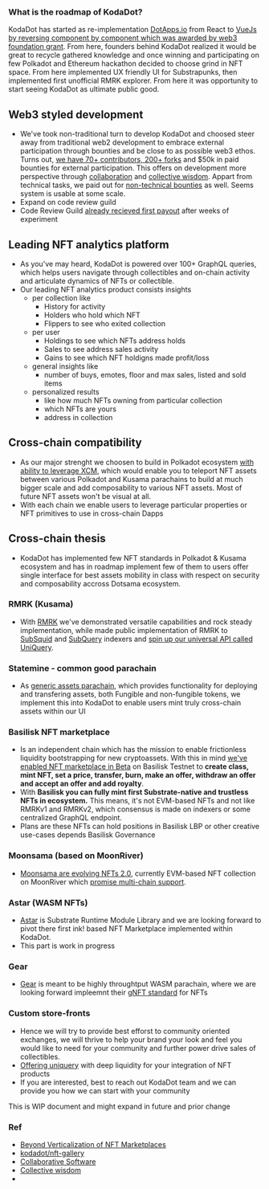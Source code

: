 ### What is the roadmap of KodaDot?

KodaDot has started as re-implementation [DotApps.io](https://dotapps.io/) from React to [VueJs by reversing component by component which was awarded by web3 foundation grant](https://vue-polkadot.js.org/).
From here, founders behind KodaDot realized it would be great to recycle gathered knowledge and once winning and participating on few Polkadot and Ethereum hackathon decided to choose grind in NFT space. From here implemented UX friendly UI for Substrapunks, then implemented first unofficial RMRK explorer. 
From here it was opportunity to start seeing KodaDot as ultimate public good. 

## Web3 styled development
- We've took non-traditional turn to develop KodaDot and choosed steer away from traditional web2 development to embrace external participation through bounties and be close to as possible web3 ethos. Turns out, [we have 70+ contributors, 200+ forks](https://github.com/kodadot/nft-gallery) and $50k in paid bounties for external participation. This offers on development more perspective through [collaboration](https://en.wikipedia.org/wiki/Collaboration) and [collective wisdom](https://en.wikipedia.org/wiki/Collective_wisdom). Appart from technical tasks, we paid out for [non-technical bounties](https://github.com/kodadot/nft-gallery/issues?q=is%3Aopen+is%3Aissue+label%3A%22%E2%9C%8D%EF%B8%8F+-+writing%22) as well. Seems system is usable at some scale. 
- Expand on code review guild 
- Code Review Guild [already recieved first payout](https://github.com/kodadot/nft-gallery/discussions/2999) after weeks of experiment 

## Leading NFT analytics platform
- As you've may heard, KodaDot is powered over 100+ GraphQL queries, which helps users navigate through collectibles and on-chain activity and articulate dynamics of NFTs or collectible. 
- Our leading NFT analytics product consists insights 
  - per collection like 
    - History for activity
    - Holders who hold which NFT
    - Flippers to see who exited collection 
  - per user 
    - Holdings to see which NFTs address holds 
    - Sales to see address sales activity 
    - Gains to see which NFT holdigns made profit/loss
  - general insights like
    - number of buys, emotes, floor and max sales, listed and sold items
  - personalized results
    - like how much NFTs owning from particular collection
    - which NFTs are yours 
    - address in collection

## Cross-chain compatibility 
- As our major strenght we choosen to build in Polkadot ecosystem [with ability to leverage XCM](https://wiki.polkadot.network/docs/learn-crosschain), which would enable you to teleport NFT assets between various Polkadot and Kusama parachains to build at much bigger scale and add composability to various NFT assets. Most of future NFT assets won't be visual at all. 
- With each chain we enable users to leverage particular properties or NFT primitives to use in cross-chain Dapps

## Cross-chain thesis
- KodaDot has implemented few NFT standards in Polkadot & Kusama ecosystem and has in roadmap implement few of them to users offer single interface for best assets mobility in class with respect on security and composability accross Dotsama ecosystem.
 
### RMRK (Kusama)
- With [RMRK](https://www.rmrk.app/) we've demonstrated versatile capabilities and rock steady implementation, while made public implementation of RMRK to [SubSquid](https://subsquid.io/) and [SubQuery](https://subquery.network/) indexers and [spin up our universal API called UniQuery](https://github.com/kodadot/packages/tree/main/uniquery). 

### Statemine - common good parachain
- As [generic assets parachain](https://guide.kusama.network/docs/kusama-statemine/), which provides functionality for deploying and transfering assets, both Fungible and non-fungible tokens, we implement this into KodaDot to enable users mint truly cross-chain assets within our UI 

### Basilisk NFT marketplace
- Is an independent chain which has the mission to enable frictionless liquidity bootstrapping for new cryptoassets. With this in mind [we've enabled NFT marketplace in Beta](https://github.com/galacticcouncil/amsterdot-bounties-2022/issues/5) on Basilisk Testnet to **create class, mint NFT, set a price, transfer, burn, make an offer, withdraw an offer and accept an offer and add royalty**. 
- With **Basilisk you can fully mint first Substrate-native and trustless NFTs in ecosystem.** This means, it's not EVM-based NFTs and not like RMRKv1 and RMRKv2, which consensus is made on indexers or some centralized GraphQL endpoint.
- Plans are these NFTs can hold positions in Basilisk LBP or other creative use-cases depends Basilisk Governance

### Moonsama (based on MoonRiver)
- [Moonsama are evolving NFTs 2.0](https://moonsama.com/), currently EVM-based NFT collection on MoonRiver which [promise multi-chain support](https://wiki.moonsama.com/litepaper).

### Astar (WASM NFTs)
- [Astar](https://parachains.info/details/astar/) is Substrate Runtime Module Library and we are looking forward to pivot there first ink! based NFT Marketplace implemented within KodaDot.
- This part is work in progress

### Gear
- [Gear](https://parachains.info/details/gear/) is meant to be highly throughtput WASM parachain, where we are looking forward impleemnt their [gNFT standard](https://wiki.gear-tech.io/examples/gnft-721/) for NFTs 

### Custom store-fronts

- Hence we will try to provide best efforst to community oriented exchanges, we will thrive to help your brand your look and feel you would like to need for your community and further power drive sales of collectibles. 
- [Offering uniquery](https://github.com/kodadot/packages/tree/main/uniquery) with deep liquidity for your integration of NFT products
- If you are interested, best to reach out KodaDot team and we can provide you how we can start with your community

This is WIP document and might expand in future and prior change

### Ref
- [Beyond Verticalization of NFT Marketplaces](https://multicoin.capital/es/2022/06/22/beyond-verticalization-of-nft-marketplaces/)
- [kodadot/nft-gallery](https://github.com/kodadot/nft-gallery)
- [Collaborative Software](https://en.wikipedia.org/wiki/Collaborative_software)
- [Collective wisdom](https://en.wikipedia.org/wiki/Collective_wisdom)
- 